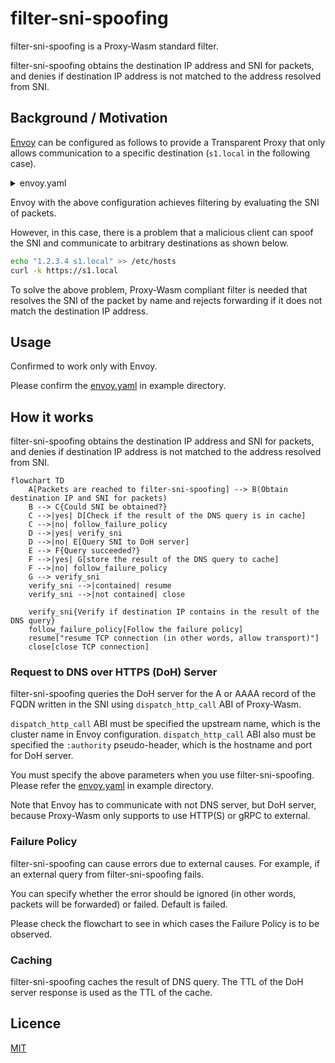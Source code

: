 # filter-sni-spoofing

filter-sni-spoofing is a Proxy-Wasm standard filter.

filter-sni-spoofing obtains the destination IP address and SNI for packets, and denies if destination IP address is not matched to the address resolved from SNI.

## Background / Motivation

[Envoy](https://github.com/envoyproxy/envoy) can be configured as follows to provide a Transparent Proxy that only allows communication to a specific destination (`s1.local` in the following case).

<details><summary>envoy.yaml</summary>

```yaml
static_resources:
  listeners:
    - name: listener_transparent
      address:
        socket_address:
          address: 0.0.0.0
          port_value: 15001 # packets will be redirected by iptables
      listener_filters:
        - name: envoy.filters.listener.tls_inspector
          typed_config:
            "@type": type.googleapis.com/envoy.extensions.filters.listener.tls_inspector.v3.TlsInspector
        - name: envoy.filters.listener.original_dst
          typed_config:
            "@type": type.googleapis.com/envoy.extensions.filters.listener.original_dst.v3.OriginalDst
      filter_chains:
        - filter_chain_match:
            server_names:
              - "s1.local"
          filters:
            - name: envoy.filters.network.tcp_proxy
              typed_config:
                "@type": type.googleapis.com/envoy.extensions.filters.network.tcp_proxy.v3.TcpProxy
                stat_prefix: tcp
                cluster: original-destination
                access_log:
                  - name: envoy.access_loggers.stdout
                    typed_config:
                      "@type": type.googleapis.com/envoy.extensions.access_loggers.stream.v3.StdoutAccessLog
        - filters:
            - name: envoy.filters.network.tcp_proxy
              typed_config:
                "@type": type.googleapis.com/envoy.extensions.filters.network.tcp_proxy.v3.TcpProxy
                stat_prefix: reject
                cluster: blackhole

  clusters:
    - name: original-destination
      type: ORIGINAL_DST
      connect_timeout: 5s
      lb_policy: CLUSTER_PROVIDED
      upstream_connection_options:
        tcp_keepalive: {}

    - name: blackhole
      type: STATIC
      connect_timeout: 1s
      lb_policy: ROUND_ROBIN
      load_assignment:
        cluster_name: blackhole
        endpoints:
          - lb_endpoints:
              - endpoint:
                  address:
                    socket_address:
                      address: 127.0.0.1
                      port_value: 1  # Any port not listening
```

</details>

Envoy with the above configuration achieves filtering by evaluating the SNI of packets.

However, in this case, there is a problem that a malicious client can spoof the SNI and communicate to arbitrary destinations as shown below.

```bash
echo "1.2.3.4 s1.local" >> /etc/hosts
curl -k https://s1.local 
```

To solve the above problem, Proxy-Wasm compliant filter is needed that resolves the SNI of the packet by name and rejects forwarding if it does not match the destination IP address.

## Usage

Confirmed to work only with Envoy.

Please confirm the [envoy.yaml](./example/envoy/envoy.yaml) in example directory.

## How it works

filter-sni-spoofing obtains the destination IP address and SNI for packets, and denies if destination IP address is not matched to the address resolved from SNI.

```mermaid
flowchart TD
    A[Packets are reached to filter-sni-spoofing] --> B(Obtain destination IP and SNI for packets)
    B --> C{Could SNI be obtained?}
    C -->|yes| D[Check if the result of the DNS query is in cache]
    C -->|no| follow_failure_policy
    D -->|yes| verify_sni
    D -->|no| E[Query SNI to DoH server]
    E --> F{Query succeeded?}
    F -->|yes| G[store the result of the DNS query to cache]
    F -->|no| follow_failure_policy
    G --> verify_sni
    verify_sni -->|contained| resume
    verify_sni -->|not contained| close

    verify_sni{Verify if destination IP contains in the result of the DNS query}
    follow_failure_policy[Follow the failure policy]
    resume["resume TCP connection (in other words, allow transport)"]
    close[close TCP connection]
```

### Request to DNS over HTTPS (DoH) Server
  
filter-sni-spoofing queries the DoH server for the A or AAAA record of the FQDN written in the SNI using `dispatch_http_call` ABI of Proxy-Wasm.

`dispatch_http_call` ABI must be specified the upstream name, which is the cluster name in Envoy configuration.
`dispatch_http_call` ABI also must be specified the `:authority` pseudo-header, which is the hostname and port for DoH server.

You must specify the above parameters when you use filter-sni-spoofing. Please refer the [envoy.yaml](./example/envoy/envoy.yaml) in example directory.

Note that Envoy has to communicate with not DNS server, but DoH server, because Proxy-Wasm only supports to use HTTP(S) or gRPC to external.

### Failure Policy

filter-sni-spoofing can cause errors due to external causes.
For example, if an external query from filter-sni-spoofing fails.

You can specify whether the error should be ignored (in other words, packets will be forwarded) or failed.
Default is failed.

Please check the flowchart to see in which cases the Failure Policy is to be observed.

### Caching

filter-sni-spoofing caches the result of DNS query.
The TTL of the DoH server response is used as the TTL of the cache.

## Licence

[MIT](https://github.com/ShotaKitazawa/filter-sni-spoofing/tree/main/LICENCE)
